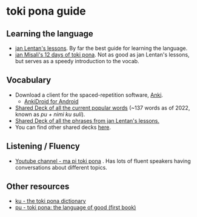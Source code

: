 # toki pona guide

## Learning the language

- [jan Lentan's lessons](https://devurandom.xyz/tokipona/). By far the best guide for learning the language.
- [jan Misali's 12 days of toki pona](https://www.youtube.com/watch?v=4L-dvvng4Zc). Not as good as jan Lentan's lessons, but serves as a speedy introduction to the vocab.

## Vocabulary

- Download a client for the spaced-repetition software, [Anki](https://apps.ankiweb.net/). 
  - [AnkiDroid for Android](https://play.google.com/store/apps/details?id=com.ichi2.anki)
- [Shared Deck of all the current popular words](https://ankiweb.net/shared/info/1075479788) (~137 words as of 2022, known as *pu + nimi ku suli*).
- [Shared Deck of all the phrases from jan Lentan's lessons.](https://ankiweb.net/shared/info/204928497)
- You can find other shared decks [here](https://ankiweb.net/shared/decks/toki%20pona).

## Listening / Fluency

- [Youtube channel - ma pi toki pona](https://www.youtube.com/channel/UCQTppoxw6lJTtvr9ZRIjmgg) . Has lots of fluent speakers having conversations about different topics.

## Other resources

- [ku - the toki pona dictionary](https://www.amazon.com/dp/0978292367/)
- [pu - toki pona: the language of good (first book)](http://www.amazon.com/gp/product/0978292308)

